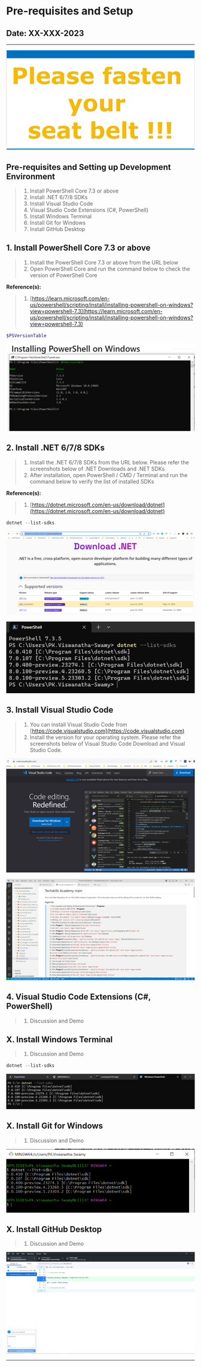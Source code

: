 # Pre-requisites and Setup

## Date: XX-XXX-2023

---

![Please fasten your seat belt |150x150](../../documentation/images/SeatBelt.PNG)

## Pre-requisites and Setting up Development Environment

> 1. Install PowerShell Core 7.3 or above
> 1. Install .NET 6/7/8 SDKs
> 1. Install Visual Studio Code
> 1. Visual Studio Code Extensions (C#, PowerShell)
> 1. Install Windows Terminal
> 1. Install Git for Windows
> 1. Install GitHub Desktop

## 1. Install PowerShell Core 7.3 or above

> 1. Install the PowerShell Core 7.3 or above from the URL below
> 1. Open PowerShell Core and run the command below to check the version of PowerShell Core

**Reference(s):**

> 1. [https://learn.microsoft.com/en-us/powershell/scripting/install/installing-powershell-on-windows?view=powershell-7.3](https://learn.microsoft.com/en-us/powershell/scripting/install/installing-powershell-on-windows?view=powershell-7.3)

```powershell
$PSVersionTable
```

![PowerShell Core |150x150](./images/PowerShellCore.PNG)

## 2. Install .NET 6/7/8 SDKs

> 1. Install the .NET 6/7/8 SDKs from the URL below. Please refer the screenshots below of .NET Downloads and .NET SDKs
> 1. After installation, open PowerShell / CMD / Terminal and run the command below to verify the list of installed SDKs

**Reference(s):**

> 1. [https://dotnet.microsoft.com/en-us/download/dotnet](https://dotnet.microsoft.com/en-us/download/dotnet)

```powershell
dotnet --list-sdks
```

![Dot Net Downloads |150x150](./images/DotNetDownloads.PNG)

![Dot Net Sdks |150x150](./images/DotNetSdks.PNG)

## 3. Install Visual Studio Code

> 1. You can install Visual Studio Code from [https://code.visualstudio.com](https://code.visualstudio.com)
> 1. Install the version for your operating system. Please refer the screenshots below of Visual Studio Code Download and Visual Studio Code.

![Visual Studio Code |150x150](./images/VSCodeDownload.PNG)

![Visual Studio Code |150x150](./images/VSCode.PNG)

## 4. Visual Studio Code Extensions (C#, PowerShell)

> 1. Discussion and Demo

## X. Install Windows Terminal

> 1. Discussion and Demo

```powershell
dotnet --list-sdks
```

![Windows Terminal |150x150](./images/WindowsTerminal.PNG)

## X. Install Git for Windows

> 1. Discussion and Demo

![Windows Terminal |150x150](./images/GitForWindows.PNG)

## X. Install GitHub Desktop

> 1. Discussion and Demo

![GitHub Desktop |150x150](./images/GitHubDesktop.PNG)

---
